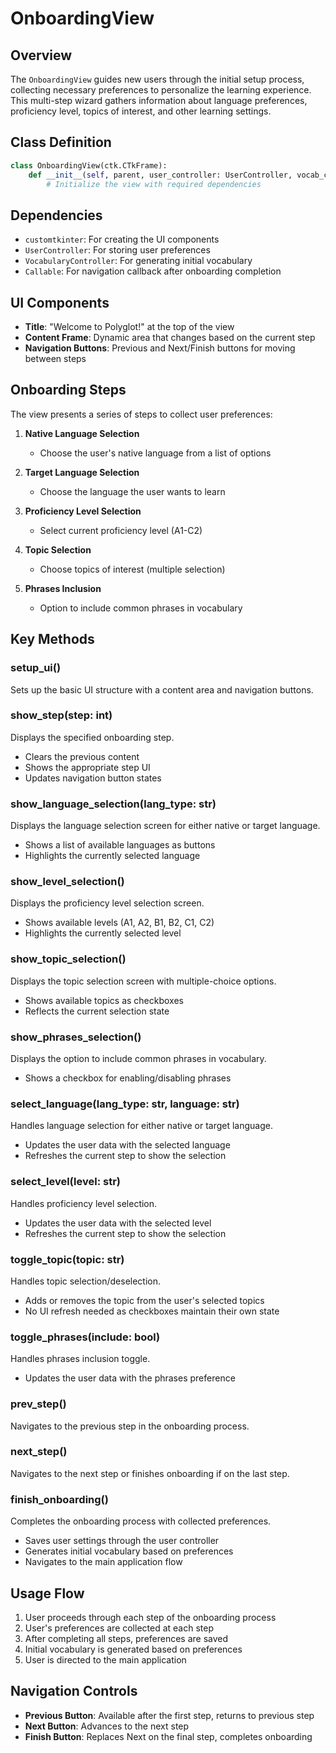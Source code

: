 # OnboardingView

## Overview
The `OnboardingView` guides new users through the initial setup process, collecting necessary preferences to personalize the learning experience. This multi-step wizard gathers information about language preferences, proficiency level, topics of interest, and other learning settings.

## Class Definition
```python
class OnboardingView(ctk.CTkFrame):
    def __init__(self, parent, user_controller: UserController, vocab_controller: VocabularyController, on_complete: Callable):
        # Initialize the view with required dependencies
```

## Dependencies
- `customtkinter`: For creating the UI components
- `UserController`: For storing user preferences
- `VocabularyController`: For generating initial vocabulary
- `Callable`: For navigation callback after onboarding completion

## UI Components
- **Title**: "Welcome to Polyglot!" at the top of the view
- **Content Frame**: Dynamic area that changes based on the current step
- **Navigation Buttons**: Previous and Next/Finish buttons for moving between steps

## Onboarding Steps
The view presents a series of steps to collect user preferences:

1. **Native Language Selection**
   - Choose the user's native language from a list of options

2. **Target Language Selection**
   - Choose the language the user wants to learn

3. **Proficiency Level Selection**
   - Select current proficiency level (A1-C2)

4. **Topic Selection**
   - Choose topics of interest (multiple selection)

5. **Phrases Inclusion**
   - Option to include common phrases in vocabulary

## Key Methods

### setup_ui()
Sets up the basic UI structure with a content area and navigation buttons.

### show_step(step: int)
Displays the specified onboarding step.
- Clears the previous content
- Shows the appropriate step UI
- Updates navigation button states

### show_language_selection(lang_type: str)
Displays the language selection screen for either native or target language.
- Shows a list of available languages as buttons
- Highlights the currently selected language

### show_level_selection()
Displays the proficiency level selection screen.
- Shows available levels (A1, A2, B1, B2, C1, C2)
- Highlights the currently selected level

### show_topic_selection()
Displays the topic selection screen with multiple-choice options.
- Shows available topics as checkboxes
- Reflects the current selection state

### show_phrases_selection()
Displays the option to include common phrases in vocabulary.
- Shows a checkbox for enabling/disabling phrases

### select_language(lang_type: str, language: str)
Handles language selection for either native or target language.
- Updates the user data with the selected language
- Refreshes the current step to show the selection

### select_level(level: str)
Handles proficiency level selection.
- Updates the user data with the selected level
- Refreshes the current step to show the selection

### toggle_topic(topic: str)
Handles topic selection/deselection.
- Adds or removes the topic from the user's selected topics
- No UI refresh needed as checkboxes maintain their own state

### toggle_phrases(include: bool)
Handles phrases inclusion toggle.
- Updates the user data with the phrases preference

### prev_step()
Navigates to the previous step in the onboarding process.

### next_step()
Navigates to the next step or finishes onboarding if on the last step.

### finish_onboarding()
Completes the onboarding process with collected preferences.
- Saves user settings through the user controller
- Generates initial vocabulary based on preferences
- Navigates to the main application flow

## Usage Flow
1. User proceeds through each step of the onboarding process
2. User's preferences are collected at each step
3. After completing all steps, preferences are saved
4. Initial vocabulary is generated based on preferences
5. User is directed to the main application

## Navigation Controls
- **Previous Button**: Available after the first step, returns to previous step
- **Next Button**: Advances to the next step
- **Finish Button**: Replaces Next on the final step, completes onboarding
